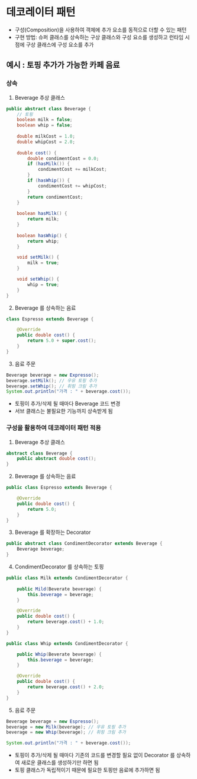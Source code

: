# 데코레이터 패턴
- 구성(Composition)을 사용하여 객체에 추가 요소를 동적으로 더할 수 있는 패턴
- 구현 방법: 슈퍼 클래스를 상속하는 구상 클래스와 구성 요소를 생성하고 런타임 시점에 구상 클래스에 구성 요소를 추가

## 예시 : 토핑 추가가 가능한 카페 음료

### 상속

1. Beverage 추상 클래스

```java
public abstract class Beverage {
    // 토핑
    boolean milk = false;
    boolean whip = false;
    
    double milkCost = 1.0;
    double whipCost = 2.0;
    
    double cost() {
        double condimentCost = 0.0;
        if (hasMilk()) {
            condimentCost += milkCost;
        }
        if (hasWhip()) {
            condimentCost += whipCost;
        }
        return condimentCost;
    }
    
    boolean hasMilk() {
        return milk;
    }
    
    boolean hasWhip() {
        return whip;
    }

    void setMilk() {
        milk = true;
    }

    void setWhip() {
        whip = true;
    }
}
```

2. Beverage 를 상속하는 음료

```java
class Espresso extends Beverage {

    @Override
    public double cost() {
        return 5.0 + super.cost();
    }
}
```

3. 음료 주문

```java
Beverage beverage = new Expresso();
beverage.setMilk(); // 우유 토핑 추가
beverage.setWhip(); // 휘핑 크림 추가
System.out.println("가격 : " + beverage.cost());
```

- 토핑이 추가/삭제 될 때마다 Beverage 코드 변경
- 서브 클래스는 불필요한 기능까지 상속받게 됨

### 구성을 활용하여 데코레이터 패턴 적용

1. Beverage 추상 클래스

```java
abstract class Beverage {
    public abstract double cost();
}
```

2. Beverage 를 상속하는 음료
```java
public class Espresso extends Beverage {

    @Override
    public double cost() {
        return 5.0;
    }
}
```

3. Beverage 를 확장하는 Decorator

```java
public abstract class CondimentDecorator extends Beverage {
    Beverage beverage;
}
```

4. CondimentDecorator 를 상속하는 토핑
```java
public class Milk extends CondimentDecorator {
    
    public Mild(Beverate beverage) {
        this.beverage = beverage;
    }

    @Override
    public double cost() {
        return beverage.cost() + 1.0;
    }
}

public class Whip extends CondimentDecorator {

    public Whip(Beverate beverage) {
        this.beverage = beverage;
    }

    @Override
    public double cost() {
        return beverage.cost() + 2.0;
    }
}
```

5. 음료 주문

```java
Beverage beverage = new Espresso();
beverage = new Milk(beverage); // 우유 토핑 추가
beverage = new Whip(beverage); // 휘핑 크림 추가

System.out.println("가격 : " + beverage.cost());
```

- 토핑이 추가/삭제 될 때마다 기존의 코드를 변경할 필요 없이 Decorator 를 상속하여 새로운 클래스를 생성하기만 하면 됨
- 토핑 클래스가 독립적이기 때문에 필요한 토핑만 음료에 추가하면 됨